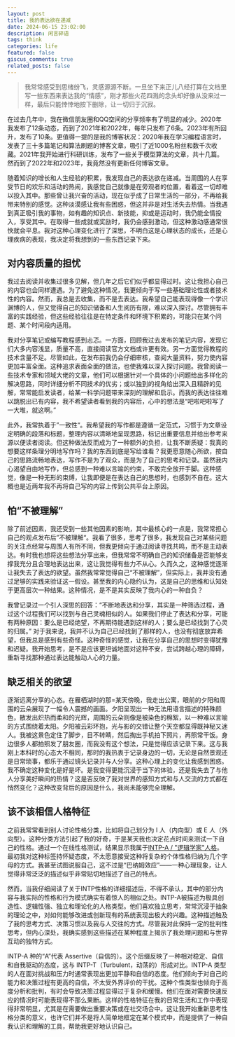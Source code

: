 ```yaml
---
layout: post
title: 我的表达欲在递减
date: 2024-06-15 23:02:00
description: 闲言碎语
tags: think
categories: life
featured: false
giscus_comments: true
related_posts: false
---
```


> 我常常感受到思绪纷飞，灵感源源不断。一旦坐下来正儿八经打算在文档里写一些东西来表达我的“情感”，刚才那些火花四溅的念头却好像从没来过一样，最后只能悻悻地按下删除，让一切归于沉寂。

在过去几年中，我在微信朋友圈和QQ空间的分享频率有了明显的减少。2020年我发布了12条动态，而到了2021年和2022年，每年只发布了6条。2023年有所回升，发布了10条。更值得一提的是我的博客状况：2020年我在学习编程语言时，发表了三十多篇笔记和算法刷题的博客文章，吸引了近1000名粉丝和数千次收藏。2021年我开始进行科研训练，发布了一些关于模型算法的文章，共十几篇。然而到了2022年和2023年，我竟然没有更新任何博客文章。

随着知识的增长和人生经验的积累，我发现自己的表达欲在递减。当周围的人在享受节日的欢乐和活动的热闹，我感觉自己就像是在旁观者的位置，看着这一切却难以投入其中。那些曾让我兴奋的活动，现在似乎成了日常生活的一部分，不再给我带来特别的感觉。这种淡漠感让我有些困惑，但这并非是对生活失去热情。当我遇到真正吸引我的事物，如有趣的知识点、新技能，抑或是运动时，我仍能全情投入，享受其中。在取得一些成就或奖励时，我仍会感到激动，但这种激动感通常很快就会平息。我对这种心理变化进行了深思，不明白这是心理状态的成长，还是心理疾病的表现，我决定将我想到的一些东西记录下来。

## 对内容质量的担忧

我过去阅读并收集过很多见解，但几年之后它们似乎都显得过时。这让我担心自己的内容也会同样遭遇。为了避免这种情况，我更倾向于写一些基础理论性或者技术性的内容。然而，我总是去收集，而不是去表达。我希望自己能表现得像一个学识渊博的人，但又觉得自己的知识储备和人生阅历有限，难以深入探讨。尽管拥有丰富的实践经验，但这些经验往往是在特定条件和环境下积累的，可能只在某个问题、某个时间段内适用。

我对分享笔记或编写教程感到忐忑。一方面，回顾我过去发布的笔记内容，发现它们大多内容浅显，质量不高，直接阅读官方文档或许更有效。另一方面觉得教程的技术含量不足。尽管如此，在发布前我仍会仔细审核，查阅大量资料，努力使内容更加丰富全面。这种追求表面全面的做法，也使我难以深入探讨问题。我曾阅读一些技术专家和领域大佬的文章，他们可以根据针对一个具体的小问题给出多样化的解决思路，同时详细分析不同技术的优劣；或以独到的视角给出深入且精辟的见解，常常能启发读者，给某一科学问题带来深刻的理解和启示。而我的表达往往难以跳脱出已有内容，我不希望读者看到我的内容后，心中的想法是“吧啦吧啦写了一大堆，就这啊。”

此外，我常执着于”一致性“。我希望我的写作都是遵循一定范式，习惯于为文章设定明确的段落和标题，整理内容以清晰地呈现思路，标记出重要信息并给出参考来源以便读者阅读。但这种做法反而成为了一种额外的负担，让我不断质疑：我真的想要这样条理分明地写作吗？我的东西到底是写给谁看？我更愿意随心所欲，按自己的思路流畅地表达，写作不是为了观众，而是为了自己的思考和记录。虽然我内心渴望自由地写作，但总感到一种难以言喻的约束，不敢完全放开手脚。这种感觉，像是一种无形的束缚，让我即便是在表达自己的思想时，也感到不自在。这大概也是近两年我不再将自己写的内容上传到公共平台上原因。

## 怕“不被理解”

除了前述因素，我还受到一些其他因素的影响，其中最核心的一点是，我常常担心自己的观点发布后”不被理解“。我看了很多，思考了很多，我发现自己对某些问题的关注点经常与周围人有所不同，但我更倾向于通过阅读寻找共鸣，而不是主动表达。有时我也想将这些想法分享出来，但我常常不明确自己的知识储备是否能够支撑我充分且合理地表达出来，这让我觉得有些力不从心。久而久之，这种感觉逐渐让我失去了表达的欲望。虽然我常常觉得自己“不被理解”，但实际上，我并没有通过足够的实践来验证这一假设。甚至我的内心隐约认为，这是自己的思维和认知处于更高层次一种结果。这种情况，是不是其实反映了我内心的一种自负？

我曾记录过一个引人深思的回答：“不断地表达和分享，其实是一种筛选过程，通过这个过程我们可以找到与自己灵魂相似的人。如果我们停止了表达和分享，可能有两种原因：要么是已经绝望，不再期待能遇到这样的人；要么是已经找到了心灵的归属。” 对于我来说，我并不认为自己已经找到了那样的人，也没有彻底放弃希望，但我总是感到有些奇怪。这种奇怪的感觉，让我在分享自己的思想时变得犹豫和迟疑。我开始思考，是不是应该更坦诚地面对这种不安，尝试跨越心理的障碍，重新寻找那种通过表达能触动人心的力量。

## 缺乏相关的欲望

逐渐远离分享的心态。在雁栖湖时的那=某天傍晚，我走出公寓，眼前的夕阳和周围的云朵展现了一幅令人震撼的画面。夕阳呈现出一种无法用语言描述的特殊颜色，散发出炽热而柔和的光辉，周围的云朵则像是被染色的棉絮，以一种难以言喻的方式围绕着太阳。夕阳被云彩环抱，光与影的交错让整个天空都显得既神秘又迷人。我被这景色定住了脚步，目不转睛，然后掏出手机拍下照片，再照常干饭。身边很多人都拍照发了朋友圈，而我没有这个想法，只是觉得应该记录下来。这与我刚上本科时的心态大不相同，那时的我热衷于记录身边的一切，无论是自然景观还是日常琐事，都乐于通过镜头记录并与人分享。这种心理上的变化让我感到困惑。我不确定这种变化是好是坏。是我变得更能沉浸于当下的体验，还是我失去了与他人分享美好瞬间的热情？这是否反映了我对世界的感知方式和与人交流的方式都在悄然变化？这种改变背后的原因是什么，我尚未能够完全理解。

## 该不该相信人格特征

之前我常常看到别人讨论性格分类，比如将自己划分为 I 人（内向型）或 E 人（外向型）。这种分类方法引起了我的好奇，于是某天我也决定花点时间来测试一下自己的性格。通过一个在线性格测试，结果显示我属于[INTP-A / "逻辑学家"人格](https://www.16personalities.com/intp-personality)。最初我对这种标签持怀疑态度，不太愿意接受这种将复杂的个体性格归纳为几个字母的方式。我甚至试图说服自己，这不过是“巴纳姆效应”——一种心理现象，让人觉得非常泛泛的描述似乎非常贴切地描述了自己的特点。

然而，当我仔细阅读了关于INTP性格的详细描述后，不得不承认，其中的部分内容与我实际的性格和行为模式确实有着惊人的相似之处。INTP-A被描述为极具创造性、逻辑性强、独立和理论化的人格类型。他们喜欢独立思考，常常沉浸于抽象的理论之中，对如何能够改进或创新现有的系统表现出极大的兴趣。这种描述触及了我的思考方式、决策习惯以及我与人交往的方式。尽管我对此保持一定的批判性思考，但内心深处，我确实感到这些描述在某种程度上揭示了我处理问题和与世界互动的独特方式。

INTP-A 种的“A”代表 Assertive（自信的）。这个后缀反映了一种相对稳定、自信和自我驱动的态度，这与 INTP-T（Turbulent，动荡的）形成对比。INTP-A 类型的人在面对挑战和压力时通常表现出更加平静和自信的态度。他们倾向于对自己的能力和决策过程有更高的自信，不太受外界评价的干扰。这种个性类型也倾向于高度分析和批判，有时会导致决策过程显得过于复杂和缓慢。他们在面对需要快速反应的情况时可能表现得不那么果断。这样的性格特征在我的日常生活和工作中表现得非常明显，尤其是在需要做出重要决策或在社交场合中。这让我开始重新思考性格分类的意义，也许它们并不是将人简单地框定在某个模式中，而是提供了一种自我认识和理解的工具，帮助我更好地认识自己。

